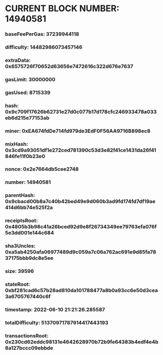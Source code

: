 # CURRENT BLOCK NUMBER: 14940581

### baseFeePerGas: 37239944118
### difficulty: 14482986073457146
### extraData: 0x6575726f70652d63656e7472616c322d676e7637
### gasLimit: 30000000
### gasUsed: 8715339
### hash: 0x9c709f17626b62731e27d0c077b17d178cfc246933478a033eb6d215e77153ab
### miner: 0xEA674fdDe714fd979de3EdF0F56AA9716B898ec8
### mixHash: 0x3cd9a93051df1e272ced781390c53d3e82f41ce1431da26f41846fe11f0b23e0
### nonce: 0x2e7664db5cee2748
### number: 14940581
### parentHash: 0x9cbacd00b8a7c40b42bed49e9d060b3ad9fd174fd7df19ae414d6bb74e525f2a
### receiptsRoot: 0x4805b3b98c41a26bced92d9e8f26734349ee79763efa076f5e3dd001e144c684
### sha3Uncles: 0xa5ab4250afa06977489d9c059a7c06a762ac691e9d85fa7837175bbb9dc8e5ee
### size: 39596
### stateRoot: 0xbf281cad6c57b28ad810da101788477a8b0a93cc6e50d3cea3a6705767440c6f
### timestamp: 2022-06-10 21:21:26.285587
### totalDifficulty: 51370971787914417443193
### transactionsRoot: 0x230cd62eddc98131e4642628970b72b9fe64383b4edf4e4b8a127bccc09ebbde
